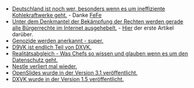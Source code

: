 * [Deutschland ist noch wer, besonders wenn es um ineffiziente Kohlekraftwerke geht.](https://de.wikipedia.org/wiki/Liste_von_fossilen_Kraftwerken_in_der_Europ%C3%A4ischen_Union_mit_der_h%C3%B6chsten_Kohlenstoffdioxidemission) - Danke [FeFe](https://blog.fefe.de/?ts=a308ff05)
* [Unter dem Denkmantel der Bekämpfung der Rechten werden gerade alle Bürgerrechte im Internet ausgehebelt.](https://blog.fefe.de/?ts=a308f9fd) - [Hier](https://blog.fefe.de/?ts=a30b6146) der erste Artikel darüber.
* [Genozide werden anerkannt - super.](https://blog.fefe.de/?ts=a309afc7)
* [D9VK ist endlich Teil von DXVK.](http://www.phoronix.com/scan.php?page=news_item&px=D9VK-Merges-Into-DXVK)
* [Realitätsabgleich - Was Chefs so wissen und glauben wenn es um den Datenschutz geht.](https://www.kuketz-blog.de/die-luftschloesser-der-ada-health-gmbh/)
* [Nestle verliert mal wieder.](https://netzfrauen.org/2019/12/16/michigan-2/)
* [OpenSlides wurde in der Version 3.1 veröffentlicht.](https://www.pro-linux.de/news/1/27671/openslides-31-verbessert-die-geschwindigkeit.html)
* [DXVK wurde in der Version 1.5 veröffentlicht.](http://www.phoronix.com/scan.php?page=news_item&px=DXVK-1.5-Released)

